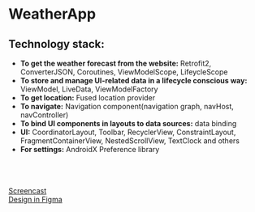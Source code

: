 # WeatherApp

<H2>Technology stack: </H2>
<ul>
<li><b>To get the weather forecast from the website:</b> Retrofit2, ConverterJSON, Coroutines, ViewModelScope, LifeycleScope</li>
<li><b>To store and manage UI-related data in a lifecycle conscious way:</b> ViewModel, LiveData, ViewModelFactory</li>
<li><b>To get location:</b> Fused location provider</li>
<li><b>To navigate:</b> Navigation component(navigation graph, navHost, navController)</li>
<li><b>To bind UI components in layouts to data sources:</b> data binding</li>
<li><b>UI:</b>  CoordinatorLayout, Toolbar, RecyclerView, ConstraintLayout, FragmentContainerView,  NestedScrollView, TextClock and others</li>
<li><b>For settings:</b>  AndroidX Preference library</li>
</ul>

</br>
</br>
</br>
<a href="google.com">Screencast</a>
</br>
<a href="google.com">Design in Figma</a>
</br>
